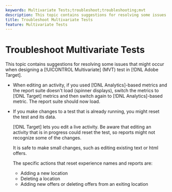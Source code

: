 ```yaml
---
keywords: Multivariate Tests;troubleshoot;troubleshooting;mvt
description: This topic contains suggestions for resolving some issues that might occur when designing an MVT test in Adobe Target.
title: Troubleshoot Multivariate Tests
feature: Multivariate Tests
---
```


# Troubleshoot Multivariate Tests

This topic contains suggestions for resolving some issues that might occur when designing a [!UICONTROL Multivariate] (MVT) test in [!DNL Adobe Target].

* When editing an activity, if you used [!DNL Analytics]-based metrics and the report suite doesn't load (spinner displays), switch the metrics to [!DNL Target] metrics and then switch again to [!DNL Analytics]-based metric. The report suite should now load. 
* If you make changes to a test that is already running, you might reset the test and its data.

  [!DNL Target] lets you edit a live activity. Be aware that editing an activity that is in progress could reset the test, so reports might not recognize some of the changes.

  It is safe to make small changes, such as editing existing text or html offers.

  The specific actions that reset experience names and reports are:

  * Adding a new location
  * Deleting a location
  * Adding new offers or deleting offers from an exiting location

